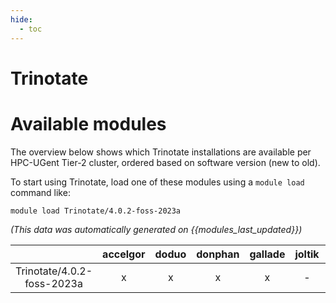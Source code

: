 ```yaml
---
hide:
  - toc
---
```


Trinotate
=========

# Available modules


The overview below shows which Trinotate installations are available per HPC-UGent Tier-2 cluster, ordered based on software version (new to old).

To start using Trinotate, load one of these modules using a `module load` command like:

```shell
module load Trinotate/4.0.2-foss-2023a
```

*(This data was automatically generated on {{modules_last_updated}})*  

| |accelgor|doduo|donphan|gallade|joltik|shinx|skitty|
| :---: | :---: | :---: | :---: | :---: | :---: | :---: | :---: |
|Trinotate/4.0.2-foss-2023a|x|x|x|x|-|x|x|

